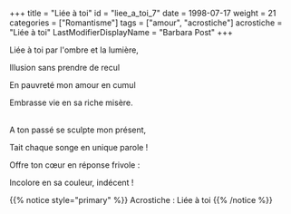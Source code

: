 +++
title = "Liée à toi"
id = "liee_a_toi_7"
date = 1998-07-17
weight = 21
categories = ["Romantisme"]
tags = ["amour", "acrostiche"]
acrostiche = "Liée à toi"
LastModifierDisplayName = "Barbara Post"
+++

Liée à toi par l'ombre et la lumière,

Illusion sans prendre de recul

En pauvreté mon amour en cumul

Embrasse vie en sa riche misère.

 \
A ton passé se sculpte mon présent,

Tait chaque songe en unique parole !

Offre ton cœur en réponse frivole :

Incolore en sa couleur, indécent !

{{% notice style="primary" %}}
Acrostiche : Liée à toi
{{% /notice %}}
